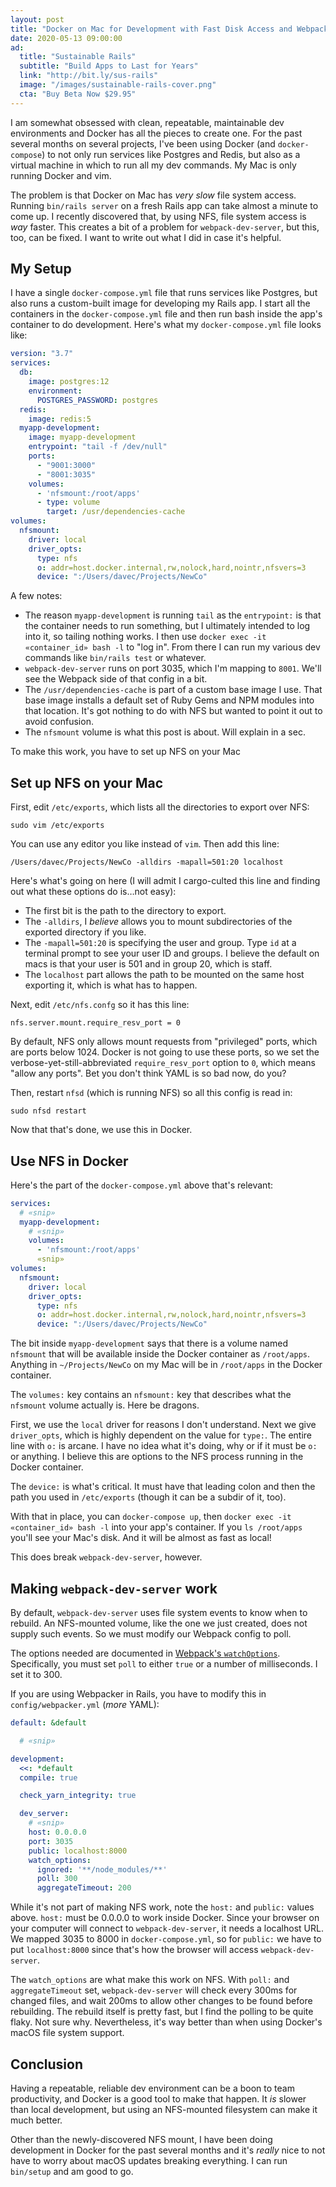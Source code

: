 ```yaml
---
layout: post
title: "Docker on Mac for Development with Fast Disk Access and Webpack Dev Server"
date: 2020-05-13 09:00:00
ad:
  title: "Sustainable Rails"
  subtitle: "Build Apps to Last for Years"
  link: "http://bit.ly/sus-rails"
  image: "/images/sustainable-rails-cover.png"
  cta: "Buy Beta Now $29.95"
---
```


I am somewhat obsessed with clean, repeatable, maintainable dev environments and Docker has all the pieces to
create one.  For the past several months on several projects, I've been using Docker (and `docker-compose`) to not
only run services like Postgres and Redis, but also as a virtual machine in which to run all my dev commands. My
Mac is only running Docker and vim.

The problem is that Docker on Mac has *very slow* file system access.  Running `bin/rails server` on a fresh Rails
app can take almost a minute to come up.  I recently discovered that, by using NFS, file system access is *way*
faster.  This creates a bit of a problem for `webpack-dev-server`, but this, too, can be fixed.  I want to write
out what I did in case it's helpful.

<!-- more -->

## My Setup

I have a single `docker-compose.yml` file that runs services like Postgres, but also runs a custom-built image for
developing my Rails app.  I start all the containers in the `docker-compose.yml` file and then run bash inside the
app's container to do development.  Here's what my `docker-compose.yml` file looks like:

```yaml
version: "3.7"
services:
  db:
    image: postgres:12
    environment:
      POSTGRES_PASSWORD: postgres
  redis:
    image: redis:5
  myapp-development:
    image: myapp-development
    entrypoint: "tail -f /dev/null"
    ports:
      - "9001:3000"
      - "8001:3035"
    volumes:
      - 'nfsmount:/root/apps'
      - type: volume
        target: /usr/dependencies-cache
volumes:
  nfsmount:
    driver: local
    driver_opts:
      type: nfs
      o: addr=host.docker.internal,rw,nolock,hard,nointr,nfsvers=3
      device: ":/Users/davec/Projects/NewCo"
```

A few notes:

* The reason `myapp-development` is running `tail` as the `entrypoint:` is that the container needs to run
something, but I ultimately intended to log into it, so tailing nothing works.  I then use `docker exec -it «container_id» bash -l` to "log in". From there I can run my various dev commands like `bin/rails test` or whatever.
* `webpack-dev-server` runs on port 3035, which I'm mapping to `8001`.  We'll see the Webpack side of that config in a bit.
* The `/usr/dependencies-cache` is part of a custom base image I use. That base image installs a default set of
Ruby Gems and NPM modules into that location. It's got nothing to do with NFS but wanted to point it out to avoid
confusion.
* The `nfsmount` volume is what this post is about.  Will explain in a sec.

To make this work, you have to set up NFS on your Mac

## Set up NFS on your Mac

First, edit `/etc/exports`, which lists all the directories to export over NFS:

```
sudo vim /etc/exports
```

You can use any editor you like instead of `vim`.  Then add this line:

```
/Users/davec/Projects/NewCo -alldirs -mapall=501:20 localhost
```

Here's what's going on here (I will admit I cargo-culted this line and finding out what these options do is…not easy):

* The first bit is the path to the directory to export.
* The `-alldirs`, I *believe* allows you to mount subdirectories of the exported directory if you like.
* The `-mapall=501:20` is specifying the user and group.  Type `id` at a terminal prompt to see your user ID and groups.  I believe the default on macs is that your user is 501 and in group 20, which is staff.
* The `localhost` part allows the path to be mounted on the same host exporting it, which is what has to happen.

Next, edit `/etc/nfs.confg` so it has this line:

```
nfs.server.mount.require_resv_port = 0
```

By default, NFS only allows mount requests from "privileged" ports, which are ports below 1024.  Docker is not
going to use these ports, so we set the verbose-yet-still-abbreviated `require_resv_port` option to `0`, which
means "allow any ports".  Bet you don't think YAML is so bad now, do you?

Then, restart `nfsd` (which is running NFS) so all this config is read in:

```
sudo nfsd restart
```

Now that that's done, we use this in Docker.

## Use NFS in Docker

Here's the part of the `docker-compose.yml` above that's relevant:

```yaml
services:
  # «snip»
  myapp-development:
    # «snip»
    volumes:
      - 'nfsmount:/root/apps'
      «snip»
volumes:
  nfsmount:
    driver: local
    driver_opts:
      type: nfs
      o: addr=host.docker.internal,rw,nolock,hard,nointr,nfsvers=3
      device: ":/Users/davec/Projects/NewCo"
```

<div data-ad></div>

The bit inside `myapp-development` says that there is a volume named `nfsmount` that will be available inside the
Docker container as `/root/apps`.  Anything in `~/Projects/NewCo` on my Mac will be in `/root/apps` in the Docker
container.

The `volumes:` key contains an `nfsmount:` key that describes what the `nfsmount` volume actually is.  Here be
dragons.

First, we use the `local` driver for reasons I don't understand.  Next we give `driver_opts`, which is highly
dependent on the value for `type:`.  The entire line with `o:` is arcane. I have no idea what it's doing, why or if
it must be `o:` or anything.  I believe this are options to the NFS process running in the Docker container.

The `device:` is what's critical. It must have that leading colon and then the path you used in `/etc/exports`
(though it can be a subdir of it, too).

With that in place, you can `docker-compose up`, then `docker exec -it «container_id» bash -l` into your app's
container. If you `ls /root/apps` you'll see your Mac's disk. And it will be almost as fast as local!

This does break `webpack-dev-server`, however.

## Making `webpack-dev-server` work

By default, `webpack-dev-server` uses file system events to know when to rebuild.  An NFS-mounted volume, like the
one we just created, does not supply such events.  So we must modify our Webpack config to poll.

The options needed are documented in [Webpack's `watchOptions`](https://webpack.js.org/configuration/watch/#watchoptions).  Specifically, you must set `poll` to either `true` or a number of milliseconds.  I set it to 300.

If you are using Webpacker in Rails, you have to modify this in `config/webpacker.yml` (*more* YAML):

```yaml
default: &default

  # «snip»

development:
  <<: *default
  compile: true

  check_yarn_integrity: true

  dev_server:
    # «snip»
    host: 0.0.0.0
    port: 3035
    public: localhost:8000
    watch_options:
      ignored: '**/node_modules/**'
      poll: 300
      aggregateTimeout: 200

```

While it's not part of making NFS work, note the `host:` and `public:` values above.  `host:` must be 0.0.0.0 to
work inside Docker.  Since your browser on your computer will connect to `webpack-dev-server`, it needs a localhost
URL.  We mapped 3035 to 8000 in `docker-compose.yml`, so for `public:` we have to put `localhost:8000` since
that's how the browser will access `webpack-dev-server`.

The `watch_options` are what make this work on NFS.  With `poll:` and `aggregateTimeout` set, `webpack-dev-server` will check every 300ms for changed files, and wait 200ms to allow other changes to be found before rebuilding.  The rebuild itself is pretty fast, but I find the polling to be quite flaky.  Not sure why.  Nevertheless, it's way better than when using Docker's macOS file system support.

## Conclusion

Having a repeatable, reliable dev environment can be a boon to team productivity, and Docker is a good tool to make
that happen.  It *is* slower than local development, but using an NFS-mounted filesystem can make it much better.

Other than the newly-discovered NFS mount, I have been doing development in Docker for the past several months and
it's *really* nice to not have to worry about macOS updates breaking everything. I can run `bin/setup` and am good
to go.
